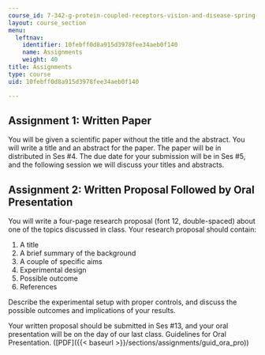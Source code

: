 ```yaml
---
course_id: 7-342-g-protein-coupled-receptors-vision-and-disease-spring-2007
layout: course_section
menu:
  leftnav:
    identifier: 10febff0d8a915d3978fee34aeb0f140
    name: Assignments
    weight: 40
title: Assignments
type: course
uid: 10febff0d8a915d3978fee34aeb0f140

---
```


Assignment 1: Written Paper
---------------------------

You will be given a scientific paper without the title and the abstract. You will write a title and an abstract for the paper. The paper will be in distributed in Ses #4. The due date for your submission will be in Ses #5, and the following session we will discuss your titles and abstracts.

Assignment 2: Written Proposal Followed by Oral Presentation
------------------------------------------------------------

You will write a four-page research proposal (font 12, double-spaced) about one of the topics discussed in class. Your research proposal should contain:

1.  A title
2.  A brief summary of the background
3.  A couple of specific aims
4.  Experimental design
5.  Possible outcome
6.  References

Describe the experimental setup with proper controls, and discuss the possible outcomes and implications of your results.

Your written proposal should be submitted in Ses #13, and your oral presentation will be on the day of our last class. Guidelines for Oral Presentation. ([PDF]({{< baseurl >}}/sections/assignments/guid_ora_pro))